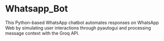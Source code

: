 # Whatsapp_Bot
This Python-based WhatsApp chatbot automates responses on WhatsApp Web by simulating user interactions through pyautogui and processing message context with the Groq API. 
